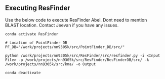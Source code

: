 **Executing ResFinder** 
----------------------
Use the below code to execute ResFinder Abel. Dont need to mention BLAST location.
Contact Jeevan if you have any issues. 

```
conda activate ResFinder 

# Location of PointFinder DB
PF_DB="/work/projects/nn9305k/src/PointFinder_DB/src/"

python /work/projects/nn9305k/src/ResFinder/src/resfinder.py -i <Input File> -p /work/projects/nn9305k/src/ResFinder/ResFinderDB/src/ -k /work/projects/nn9305k/src/kma/ -o Output

conda deactivate
```
